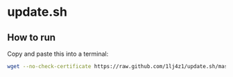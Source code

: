 # update.sh

## How to run

Copy and paste this into a terminal:
```Bash
wget --no-check-certificate https://raw.github.com/1lj4z1/update.sh/master/update.sh -O - | sh
```
